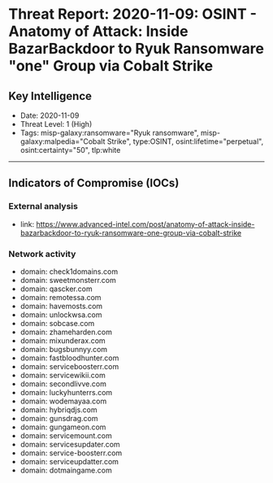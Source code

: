 # Threat Report: 2020-11-09: OSINT - Anatomy of Attack: Inside BazarBackdoor to Ryuk Ransomware "one" Group via Cobalt Strike


## Key Intelligence
* Date: 2020-11-09
* Threat Level: 1 (High)
* Tags: misp-galaxy:ransomware="Ryuk ransomware", misp-galaxy:malpedia="Cobalt Strike", type:OSINT, osint:lifetime="perpetual", osint:certainty="50", tlp:white

---

## Indicators of Compromise (IOCs)
### External analysis
* link: https://www.advanced-intel.com/post/anatomy-of-attack-inside-bazarbackdoor-to-ryuk-ransomware-one-group-via-cobalt-strike

### Network activity
* domain: check1domains.com
* domain: sweetmonsterr.com
* domain: qascker.com
* domain: remotessa.com
* domain: havemosts.com
* domain: unlockwsa.com
* domain: sobcase.com
* domain: zhameharden.com
* domain: mixunderax.com
* domain: bugsbunnyy.com
* domain: fastbloodhunter.com
* domain: serviceboosterr.com
* domain: servicewikii.com
* domain: secondlivve.com
* domain: luckyhunterrs.com
* domain: wodemayaa.com
* domain: hybriqdjs.com
* domain: gunsdrag.com
* domain: gungameon.com
* domain: servicemount.com
* domain: servicesupdater.com
* domain: service-boosterr.com
* domain: serviceupdatter.com
* domain: dotmaingame.com
